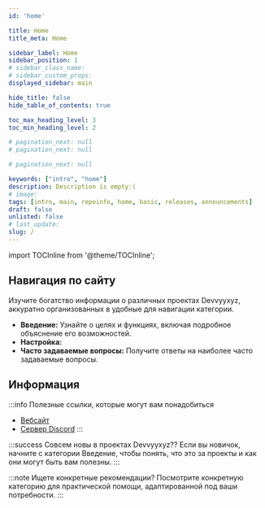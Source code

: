 ```yaml
---
id: 'home'

title: Home
title_meta: Home

sidebar_label: Home
sidebar_position: 1
# sidebar_class_name:
# sidebar_custom_props: 
displayed_sidebar: main

hide_title: false
hide_table_of_contents: true

toc_max_heading_level: 3
toc_min_heading_level: 2

# pagination_next: null
# pagination_next: null

# pagination_next: null

keywords: ["intro", "home"]
description: Description is empty:(
# image: 
tags: [intro, main, repoinfo, home, basic, releases, announcements]
draft: false
unlisted: false
# last_update: 
slug: /
---
```


import TOCInline from '@theme/TOCInline';

<TOCInline toc={toc}/>

## Навигация по сайту

Изучите богатство информации о различных проектах Devvyyxyz, аккуратно организованных в удобные для навигации категории.

- **Введение:** Узнайте о целях и функциях, включая подробное объяснение его возможностей.
- **Настройка:** 
- **Часто задаваемые вопросы:** Получите ответы на наиболее часто задаваемые вопросы.

## Информация

:::info Полезные ссылки, которые могут вам понадобиться
- [Вебсайт](https://docs.devvyy.xyz)
- [Сервер Discord](https://dev0.devvyy.xyz/discord)
:::

:::success Совсем новы в проектах Devvyyxyz??
Если вы новичок, начните с категории Введение, чтобы понять, что это за проекты и как они могут быть вам полезны.
:::

:::note Ищете конкретные рекомендации?
Посмотрите конкретную категорию для практической помощи, адаптированной под ваши потребности.
:::